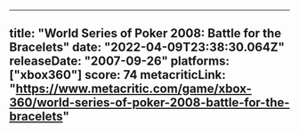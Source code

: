 
---
title: "World Series of Poker 2008: Battle for the Bracelets"
date: "2022-04-09T23:38:30.064Z"
releaseDate: "2007-09-26"
platforms: ["xbox360"]
score: 74
metacriticLink: "https://www.metacritic.com/game/xbox-360/world-series-of-poker-2008-battle-for-the-bracelets"
---
